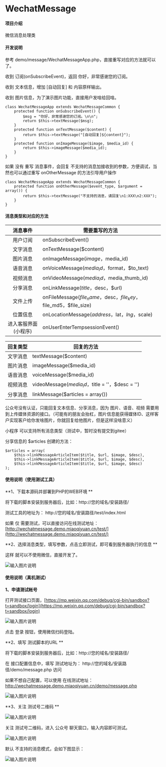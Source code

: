 # WechatMessage

#### 项目介绍
微信消息处理类

#### 开发说明


参考 demo/message/WechatMessageApp.php，直接重写对应的方法就可以了。

收到 订阅(onSubscribeEvent)，返回 你好，非常感谢您的订阅。

收到 文本信息，增加 [自动回复] 和 内容原样输出。

收到 图片信息，为了演示图片功能，直接用户发啥给回啥。

```
class WechatMessageApp extends WechatMessageCommon {
	protected function onSubscribeEvent() {
		$msg = "你好，非常感谢您的订阅。\n\n";
		return $this->textMessage($msg);
	}
	protected function onTextMessage($content) {
		return $this->textMessage("[自动回复]${content}");
	}
	protected function onImageMessage($image, $media_id) {
		return $this->imageMessage($media_id);
	}
}
```

如果 没有 重写 消息事件，会回复 不支持的消息加接收到的参数，方便调试，当然也可以通过重写 onOtherMessage 的方法引导用户操作

```
class WechatMessageApp extends WechatMessageCommon {
	protected function onOtherMessage($event_type, $argument = array()) {
		return $this->textMessage("不支持的消息，请回复\n1:XXX\n2:XXX");
	}
}
```


#### 消息类型和对应的方法

| 消息事件 | 需要重写的方法 | 
| :-: | - |
| 用户订阅 | onSubscribeEvent() |
| 文字消息 | onTextMessage($content) |
| 图片消息 | onImageMessage($image，$media_id) |
| 语音消息 | onVoiceMessage($media_id，$format，$to_text) |
| 视频消息 | onVideoMessage($media_id，$media_thumb_id) |
| 分享消息 | onLinkMessage($title，$desc，$url) |
| 文件上传 | onFileMessage($file_name，$desc，$file_key，$file_md5，$file_size) |
| 位置信息 | onLocationMessage($address，$lat，$lng，$scale) |
| 进入客服界面(小程序) | onUserEnterTempsessionEvent() |

| 回复类型 | 回复的方法 | 
| :-: | - |
| 文字消息 | textMessage($content) |
| 图片消息 | imageMessage($media_id) |
| 语音消息 | voiceMessage($media_id) |
| 视频消息 | videoMessage($media_id，$title = ''，$desc = '') |
| 分享消息 | linkMessage($articles = array()) |


公众号没有认证，只能回复文本信息、分享消息，因为 图片、语音、视频 需要用到上传媒体资源的接口。（可能有的朋友会抬杠，图片信息能获得媒体ID、这样客户实现客户给你发啥图片，你就回复给他图片，但是这样没啥意义）

小程序 可以支持所有消息类型（测试中，暂时没有提交到gitee）

分享信息的 $articles 创建的方法：

```
$articles = array(
    $this->linkMessageArticleItem($title, $url, $image, $desc),
    $this->linkMessageArticleItem($title, $url, $image, $desc),
    $this->linkMessageArticleItem($title, $url, $image, $desc)
);
```



#### 使用说明（使用测试工具）

**1、下载本源码并部署到PHP的WEB环境 **

将下载的脚本安装到服务器后，比如：http://您的域名/安装路径/

测试工具的地址为： http://您的域名/安装路径/test/index.html

如果 仅 需要测试，可以直接访问在线测试地址：[http://wechatmessage.demo.miaoqiyuan.cn/test/](http://wechatmessage.demo.miaoqiyuan.cn/test/)

**2、选择消息类型，填写参数，点击立即测试，即可看到服务器执行的信息 **

这样 就可以不使用微信，直接开发了。

![输入图片说明](https://images.gitee.com/uploads/images/2019/0105/172733_a37e83ae_82383.png "dev.png")


#### 使用说明（真机测试）

**1、申请测试帐号**

打开测试接口页面，[https://mp.weixin.qq.com/debug/cgi-bin/sandbox?t=sandbox/login](https://mp.weixin.qq.com/debug/cgi-bin/sandbox?t=sandbox/login)

![输入图片说明](https://images.gitee.com/uploads/images/2019/0104/161704_fbff2508_82383.png "1.png")

点击 登录 按钮，使用微信扫码登陆。

**2、填写 测试脚本的URL **

将下载的脚本安装到服务器后，比如：http://您的域名/安装路径/

在 接口配置信息中，填写 测试地址为： http://您的域名/安装路径/demo/message.php 访问

如果不想自己配置，可以使用 在线测试地址：http://wechatmessage.demo.miaoqiyuan.cn/demo/message.php

![输入图片说明](https://images.gitee.com/uploads/images/2019/0104/162114_2c759830_82383.png "2.png")


**3、关注 测试号二维码 **

![输入图片说明](https://images.gitee.com/uploads/images/2019/0104/162348_24e78c53_82383.png "3.png")

关注 测试号二维码，进入 公众号 聊天窗口，输入内容即可测试。

![输入图片说明](https://images.gitee.com/uploads/images/2019/0104/162928_a77ffa95_82383.jpeg "4.jpg")

默认 不支持的消息模式，会如下图显示：

![输入图片说明](https://images.gitee.com/uploads/images/2019/0104/171228_26312f74_82383.jpeg "111.jpg")
